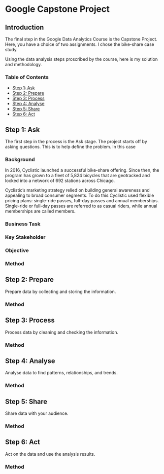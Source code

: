 # Google Capstone Project

## Introduction
The final step in the Google Data Analytics Course is the Capstone Project. Here, you have a choice of two assignments. I chose the bike-share case study.

Using the data analysis steps proscribed by the course, here is my solution and methodology.

### Table of Contents
- [Step 1: Ask](#step-1-ask)
- [Step 2: Prepare](#step-2-prepare)
- [Step 3: Process](step-3-process)
- [Step 4: Analyse](#step-4-analyse)
- [Step 5: Share](#step-5-share)
- [Step 6: Act](#step-6-act)

## Step 1: Ask

The first step in the process is the Ask stage. The project starts off by asking questions. This is to help define the problem. In this case 

### Background

In 2016, Cyclistic launched a successful bike-share offering. Since then, the program has grown to a fleet of 5,824 bicycles that are geotracked and locked into a network of 692 stations across Chicago.

Cyclistic’s marketing strategy relied on building general awareness and appealing to broad consumer segments. To do this Cyclistic used flexible pricing plans: single-ride passes, full-day passes and annual memberships. Single-ride or full-day passes are referred to as casual riders, while annual memberships are called members.

### Business Task

### Key Stakeholder

### Objective

### Method

## Step 2: Prepare

Prepare data by collecting and storing the information.

### Method

## Step 3: Process

Process data by cleaning and checking the information.

### Method

## Step 4: Analyse

Analyse data to find patterns, relationships, and trends.

### Method

## Step 5: Share

Share data with your audience.

### Method

## Step 6: Act

Act on the data and use the analysis results.

### Method
